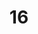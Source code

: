 ---
title: "16"
imageurl: "../src/content/thumbnail/16.webp"
dwnurl: "https://imgs1.thamizhnation.org/16.jpg"
tags: ['thalaivar']
---